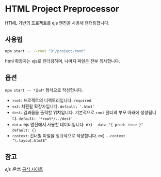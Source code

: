 # HTML Project Preprocessor

HTML 기반의 프로젝트를 ejs 엔진을 사용해 렌더링합니다.

## 사용법

```bash
npm start -- --root "D:/project-root"
```

html 확장자는 ejs로 렌더링하며, 나머지 파일은 전부 복사합니다.

## 옵션

`npm start -- *옵션*` 형식으로 작성합니다.

- `root`: 프로젝트의 디렉토리입니다. `required`
- `ext`: 치환될 확장자입니다. `default: '.html'`
- `dest`: 결과물을 출력할 위치입니다. 기본적으로 `root` 폴더의 부모 아래에 생성됩니다. `default: '*root*/../dest'`
- `data`: ejs 엔진에서 사용할 데이터입니다. ex) `--data "{ prod: true }"` `default: {}`
- `context`: 건너뛸 파일을 정규식으로 작성합니다. ex) `--context "\.layout.html$"`

## 참고

*ejs 문법*: [공식 사이트](https://ejs.co/)